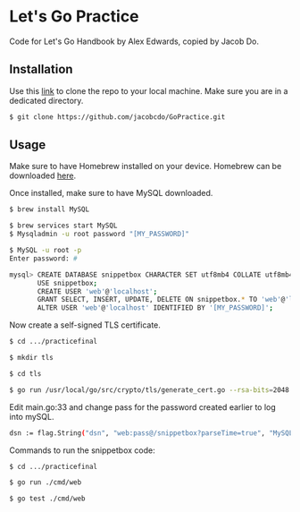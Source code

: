# Let's Go Practice

Code for Let's Go Handbook by Alex Edwards, copied by Jacob Do. 

## Installation

Use this [link](https://github.com/jacobcdo/GoPractice.git) to clone the repo to your local machine. Make sure you are in a dedicated directory. 

```bash
$ git clone https://github.com/jacobcdo/GoPractice.git
```

## Usage

Make sure to have Homebrew installed on your device. Homebrew can be downloaded [here](https://brew.sh/).

Once installed, make sure to have MySQL downloaded.
```bash
$ brew install MySQL

$ brew services start MySQL
$ Mysqladmin -u root password "[MY_PASSWORD]"

$ MySQL -u root -p
Enter password: # 

mysql> CREATE DATABASE snippetbox CHARACTER SET utf8mb4 COLLATE utf8mb4_unicode_ci;
       USE snippetbox;
       CREATE USER 'web'@'localhost';
       GRANT SELECT, INSERT, UPDATE, DELETE ON snippetbox.* TO 'web'@'localhost';
       ALTER USER 'web'@'localhost' IDENTIFIED BY '[MY_PASSWORD]';
```

Now create a self-signed TLS certificate.

```bash
$ cd .../practicefinal

$ mkdir tls

$ cd tls

$ go run /usr/local/go/src/crypto/tls/generate_cert.go --rsa-bits=2048 --host=localhost
```

Edit main.go:33 and change pass for the password created earlier to log into mySQL.

```bash
dsn := flag.String("dsn", "web:pass@/snippetbox?parseTime=true", "MySQL data source name")
```

Commands to run the snippetbox code:
```bash
$ cd .../practicefinal

$ go run ./cmd/web

$ go test ./cmd/web
```


